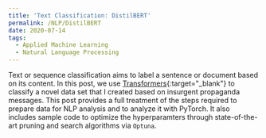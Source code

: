 ```yaml
---
title: 'Text Classification: DistilBERT'
permalink: /NLP/DistilBERT
date: 2020-07-14
tags:
  - Applied Machine Learning
  - Natural Language Processing
---
```


Text or sequence classification aims to label a sentence or document based on its content. In this post, we use [Transformers](/applied_nlp/distilbert.html){:target="_blank"} to classify a novel data set that I created based on insurgent propaganda messages. This post provides a full treatment of the steps required to prepare data for NLP analysis and to analyze it with PyTorch. It also includes sample code to optimize the hyperparamters through state-of-the-art pruning and search algorithms via `Optuna`.

